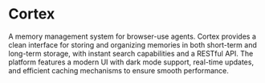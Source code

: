 # Cortex

A memory management system for browser-use agents. Cortex provides a clean interface for storing and organizing memories in both short-term and long-term storage, with instant search capabilities and a RESTful API. The platform features a modern UI with dark mode support, real-time updates, and efficient caching mechanisms to ensure smooth performance.
